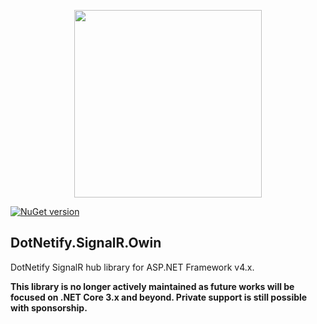 <p align="center"><img width="300px" src="http://dotnetify.net/content/images/dotnetify-logo.png"></p>

[![NuGet version](https://badge.fury.io/nu/DotNetify.SignalR.Owin.svg)](https://badge.fury.io/nu/DotNetify.SignalR.Owin)

## DotNetify.SignalR.Owin

DotNetify SignalR hub library for ASP.NET Framework v4.x.

__This library is no longer actively maintained as future works will be focused on .NET Core 3.x and beyond.  Private support is still possible with sponsorship.__
